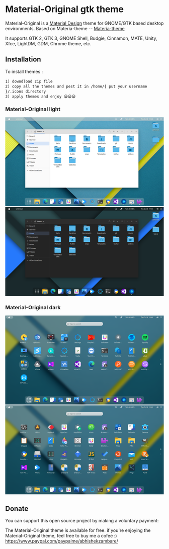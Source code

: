 # Material-Original gtk theme

Material-Original is a [Material Design](https://material.io) theme for GNOME/GTK based desktop environments.
Based on Materia-theme --  [Materia-theme](https://github.com/nana-4/materia-theme)

It supports GTK 2, GTK 3, GNOME Shell, Budgie, Cinnamon, MATE, Unity, Xfce, LightDM, GDM, Chrome theme, etc.

## Installation
To install themes :

    1) downdload zip file
    2) copy all the themes and pest it in /home/{ put your username }/.icons directory
    3) apply themes and enjoy 😀😀😀

### Material-Original light

![Material-Original](preview/1.png?raw=true)
![Material-Original](preview/2.png?raw=true)

### Material-Original dark

![Material-Original](preview/3.png?raw=true)
![Material-Original](preview/6.png?raw=true)

## Donate

You can support this open source project by making a voluntary payment:

The Material-Original theme is available for free. if you're enjoying the Material-Original theme, feel free to buy me a cofee :) https://www.paypal.com/paypalme/abhishekzambare/

